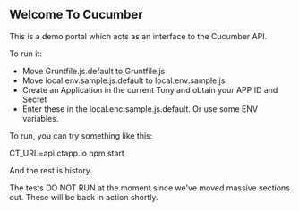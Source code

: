 ## Welcome To Cucumber

This is a demo portal which acts as an interface to the Cucumber API.

To run it:

- Move Gruntfile.js.default to Gruntfile.js
- Move local.env.sample.js.default to local.env.sample.js
- Create an Application in the current Tony and obtain your APP ID and Secret
- Enter these in the local.enc.sample.js.default. Or use some ENV variables.

To run, you can try something like this:

CT_URL=api.ctapp.io npm start

And the rest is history.

The tests DO NOT RUN at the moment since we've moved massive sections out. These will be back in action shortly.





